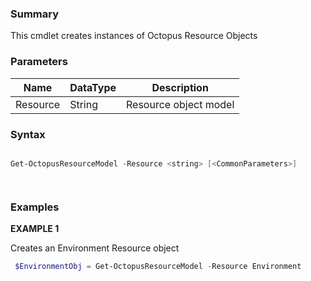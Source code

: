 ﻿### Summary
This cmdlet creates instances of Octopus Resource Objects
### Parameters
| Name | DataType          | Description |
| ------------- | ----------- | ----------- |
| Resource | String |  Resource object model     |

### Syntax
``` powershell

Get-OctopusResourceModel -Resource <string> [<CommonParameters>]




``` 

### Examples
**EXAMPLE 1**

Creates an Environment Resource object

``` powershell 
 $EnvironmentObj = Get-OctopusResourceModel -Resource Environment
``` 

